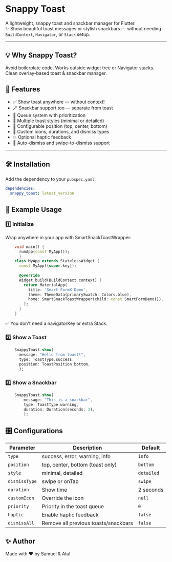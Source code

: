 # Snappy Toast

A lightweight, snappy toast and snackbar manager for Flutter.  
✨ Show beautiful toast messages or stylish snackbars — without needing `BuildContext`, `Navigator`, or `Stack` setup.

---
## 💡 Why Snappy Toast?
Avoid boilerplate code.
Works outside widget tree or Navigator stacks.
Clean overlay-based toast & snackbar manager.

## 🚀 Features

- ✅ Show toast anywhere — without context!
- 🪄 Snackbar support too — separate from toast
- 🔔 Queue system with prioritization
- 🎨 Multiple toast styles (minimal or detailed)
- 📱 Configurable position (top, center, bottom)
- 🧩 Custom icons, durations, and dismiss types
- 💥 Optional haptic feedback
- 🚫 Auto-dismiss and swipe-to-dismiss support

---

## 🛠 Installation

Add the dependency to your `pubspec.yaml`:

```yaml
dependencies:
  snappy_toast: latest_version
```
## 🧪 Example Usage
### 1️⃣ Initialize
Wrap anywhere in your app with SmartSnackToastWrapper:

```dart
    void main() {
      runApp(const MyApp());
      }
    class MyApp extends StatelessWidget {
      const MyApp({super.key});
    
      @override
      Widget build(BuildContext context) {
        return MaterialApp(
          title: 'Smart FormX Demo',
          theme: ThemeData(primarySwatch: Colors.blue),
          home: SmartSnackToastWrapper(child: const SmartFormDemo()),
        );
      }
    }
```
✅ You don't need a navigatorKey or extra Stack.

### 2️⃣ Show a Toast
```dart
    SnappyToast.show(
      message: "Hello from toast!",
      type: ToastType.success,
      position: ToastPosition.bottom,
      );
```
### 3️⃣ Show a Snackbar
```dart
    SnappyToast.show(
        message: "This is a snackbar",
        type: ToastType.warning,
        duration: Duration(seconds: 3),
        );
```
## 🎛 Configurations

| Parameter     | Description                            | Default     |
|---------------|----------------------------------------|-------------|
| `type`        | success, error, warning, info          | `info`      |
| `position`    | top, center, bottom (toast only)       | `bottom`    |
| `style`       | minimal, detailed                      | `detailed`  |
| `dismissType` | swipe or onTap                         | `swipe`     |
| `duration`    | Show time                              | 2 seconds   |
| `customIcon`  | Override the icon                      | `null`      |
| `priority`    | Priority in the toast queue            | `0`         |
| `haptic`      | Enable haptic feedback                 | `false`     |
| `dismissAll`  | Remove all previous toasts/snackbars   | `false`     |

## ✨ Author
Made with ❤️ by Samuel & Atul
